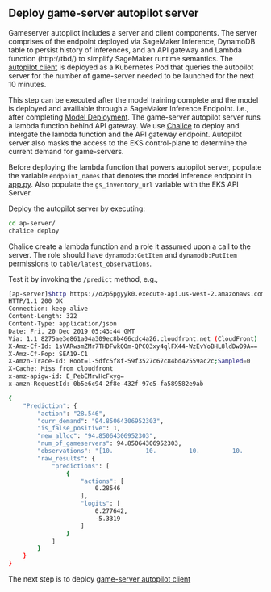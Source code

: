 ## Deploy game-server autopilot server
Gameserver autopilot includes a server and client components. The server comprises of the endpoint deployed via SageMaker Inference, DynamoDB table to persist history of inferences, and an API gateway and Lambda function (http://tbd/) to simplify SageMaker runtime semantics. The [autopilot client](../ap-client) is deployed as a Kubernetes Pod that queries the autopilot server for the number of game-server needed to be launched for the next 10 minutes.

This step can be executed after the model training complete and the model is deployed and availiable through a SageMaker Inference Endpoint. i.e., after completing [Model Deployment](https://github.com/yahavb/amazon-sagemaker-examples/tree/master/reinforcement_learning/rl_game_server_autopilot/sagemaker/rl_gamerserver_ray.ipynb#Model-deployment). The game-server autopilot server runs a lambda function behind API gateway. We use [Chalice](https://chalice.readthedocs.io/en/latest/) to deploy and intergate the lambda function and the API gateway endpoint. Autopilot server also masks the access to the EKS control-plane to determine the current demand for game-servers. 

Before deploying the lambda function that powers autopilot server, populate the variable `endpoint_names` that denotes the model inference endpoint in [app.py](app.py). Also populate the `gs_inventory_url` variable with the EKS API Server. 

Deploy the autopilot server by executing:

```bash
cd ap-server/
chalice deploy
``` 
Chalice create a lambda function and a role it assumed upon a call to the server. The role should have `dynamodb:GetItem` and `dynamodb:PutItem` permissions to `table/latest_observations`. 

Test it by invoking the `/predict` method, e.g.,

```bash
[ap-server]$http https://o2p5pgyyk0.execute-api.us-west-2.amazonaws.com/api/predict/us-west-2
HTTP/1.1 200 OK
Connection: keep-alive
Content-Length: 322
Content-Type: application/json
Date: Fri, 20 Dec 2019 05:43:44 GMT
Via: 1.1 8275ae3e861a04a309ec8b466cdc4a26.cloudfront.net (CloudFront)
X-Amz-Cf-Id: 1sVARwsmZMr7THDFwkQOm-QPCQ3xy4qlFX44-WzEvYoBHL8ldDwD9A==
X-Amz-Cf-Pop: SEA19-C1
X-Amzn-Trace-Id: Root=1-5dfc5f8f-59f3527c67c84bd42559ac2c;Sampled=0
X-Cache: Miss from cloudfront
x-amz-apigw-id: E_PebEMrvHcFxyg=
x-amzn-RequestId: 0b5e6c94-2f8e-432f-97e5-fa589582e9ab

{
    "Prediction": {
        "action": "28.546",
        "curr_demand": "94.85064306952303",
        "is_false_positive": 1,
        "new_alloc": "94.85064306952303",
        "num_of_gameservers": 94.85064306952303,
        "observations": "[10.         10.         10.         10.         94.85064307]",
        "raw_results": {
            "predictions": [
                {
                    "actions": [
                        0.28546
                    ],
                    "logits": [
                        0.277642,
                        -5.3319
                    ]
                }
            ]
        }
    }
}
```

The next step is to deploy [game-server autopilot client](../ap_client)
